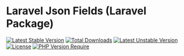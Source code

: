 # Laravel Json Fields (Laravel Package)

[![Latest Stable Version](http://poser.pugx.org/digitalmanagerguru/laravel-json-fields/v)](https://packagist.org/packages/digitalmanagerguru/laravel-json-fields) 
[![Total Downloads](http://poser.pugx.org/digitalmanagerguru/laravel-json-fields/downloads)](https://packagist.org/packages/digitalmanagerguru/laravel-json-fields) 
[![Latest Unstable Version](http://poser.pugx.org/digitalmanagerguru/laravel-json-fields/v/unstable)](https://packagist.org/packages/digitalmanagerguru/laravel-json-fields) 
[![License](http://poser.pugx.org/digitalmanagerguru/laravel-json-fields/license)](https://packagist.org/packages/digitalmanagerguru/laravel-json-fields) 
[![PHP Version Require](http://poser.pugx.org/digitalmanagerguru/laravel-json-fields/require/php)](https://packagist.org/packages/digitalmanagerguru/laravel-json-fields)
